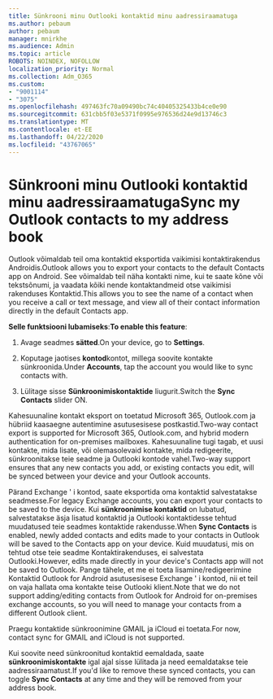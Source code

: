 ```yaml
---
title: Sünkrooni minu Outlooki kontaktid minu aadressiraamatuga
ms.author: pebaum
author: pebaum
manager: mnirkhe
ms.audience: Admin
ms.topic: article
ROBOTS: NOINDEX, NOFOLLOW
localization_priority: Normal
ms.collection: Adm_O365
ms.custom:
- "9001114"
- "3075"
ms.openlocfilehash: 497463fc70a09490bc74c40405325433b4ce0e90
ms.sourcegitcommit: 631cbb5f03e5371f0995e976536d24e9d13746c3
ms.translationtype: MT
ms.contentlocale: et-EE
ms.lasthandoff: 04/22/2020
ms.locfileid: "43767065"
---
```

# <a name="sync-my-outlook-contacts-to-my-address-book"></a><span data-ttu-id="3b65e-102">Sünkrooni minu Outlooki kontaktid minu aadressiraamatuga</span><span class="sxs-lookup"><span data-stu-id="3b65e-102">Sync my Outlook contacts to my address book</span></span>

<span data-ttu-id="3b65e-103">Outlook võimaldab teil oma kontaktid eksportida vaikimisi kontaktirakendus Androidis.</span><span class="sxs-lookup"><span data-stu-id="3b65e-103">Outlook allows you to export your contacts to the default Contacts app on Android.</span></span> <span data-ttu-id="3b65e-104">See võimaldab teil näha kontakti nime, kui te saate kõne või tekstsõnumi, ja vaadata kõiki nende kontaktandmeid otse vaikimisi rakenduses Kontaktid.</span><span class="sxs-lookup"><span data-stu-id="3b65e-104">This allows you to see the name of a contact when you receive a call or text message, and view all of their contact information directly in the default Contacts app.</span></span>
 
<span data-ttu-id="3b65e-105">**Selle funktsiooni lubamiseks**:</span><span class="sxs-lookup"><span data-stu-id="3b65e-105">**To enable this feature**:</span></span>
 
1. <span data-ttu-id="3b65e-106">Avage seadmes **sätted**.</span><span class="sxs-lookup"><span data-stu-id="3b65e-106">On your device, go to **Settings**.</span></span>

2. <span data-ttu-id="3b65e-107">Koputage jaotises **kontod**kontot, millega soovite kontakte sünkroonida.</span><span class="sxs-lookup"><span data-stu-id="3b65e-107">Under **Accounts**, tap the account you would like to sync contacts with.</span></span>

3. <span data-ttu-id="3b65e-108">Lülitage sisse **Sünkroonimiskontaktide** liugurit.</span><span class="sxs-lookup"><span data-stu-id="3b65e-108">Switch the **Sync Contacts** slider ON.</span></span>
 
<span data-ttu-id="3b65e-109">Kahesuunaline kontakt eksport on toetatud Microsoft 365, Outlook.com ja hübriid kaasaegne autentimine asutusesisese postkastid.</span><span class="sxs-lookup"><span data-stu-id="3b65e-109">Two-way contact export is supported for Microsoft 365, Outlook.com, and hybrid modern authentication for on-premises mailboxes.</span></span> <span data-ttu-id="3b65e-110">Kahesuunaline tugi tagab, et uusi kontakte, mida lisate, või olemasolevaid kontakte, mida redigeerite, sünkroonitakse teie seadme ja Outlooki kontode vahel.</span><span class="sxs-lookup"><span data-stu-id="3b65e-110">Two-way support ensures that any new contacts you add, or existing contacts you edit, will be synced between your device and your Outlook accounts.</span></span>
 
<span data-ttu-id="3b65e-111">Pärand Exchange ' i kontod, saate eksportida oma kontaktid salvestatakse seadmesse.</span><span class="sxs-lookup"><span data-stu-id="3b65e-111">For legacy Exchange accounts, you can export your contacts to be saved to the device.</span></span> <span data-ttu-id="3b65e-112">Kui **sünkroonimise kontaktid** on lubatud, salvestatakse äsja lisatud kontaktid ja Outlooki kontaktidesse tehtud muudatused teie seadmes kontaktide rakendusse.</span><span class="sxs-lookup"><span data-stu-id="3b65e-112">When **Sync Contacts** is enabled, newly added contacts and edits made to your contacts in Outlook will be saved to the Contacts app on your device.</span></span> <span data-ttu-id="3b65e-113">Kuid muudatusi, mis on tehtud otse teie seadme Kontaktirakenduses, ei salvestata Outlooki.</span><span class="sxs-lookup"><span data-stu-id="3b65e-113">However, edits made directly in your device's Contacts app will not be saved to Outlook.</span></span> <span data-ttu-id="3b65e-114">Pange tähele, et me ei toeta lisamine/redigeerimine Kontaktid Outlook for Android asutusesisese Exchange ' i kontod, nii et teil on vaja hallata oma kontakte teise Outlooki klient.</span><span class="sxs-lookup"><span data-stu-id="3b65e-114">Note that we do not support adding/editing contacts from Outlook for Android for on-premises exchange accounts, so you will need to manage your contacts from a different Outlook client.</span></span>
 
<span data-ttu-id="3b65e-115">Praegu kontaktide sünkroonimine GMAIL ja iCloud ei toetata.</span><span class="sxs-lookup"><span data-stu-id="3b65e-115">For now, contact sync for GMAIL and iCloud is not supported.</span></span>
 
<span data-ttu-id="3b65e-116">Kui soovite need sünkroonitud kontaktid eemaldada, saate **sünkroonimiskontakte** igal ajal sisse lülitada ja need eemaldatakse teie aadressiraamatust.</span><span class="sxs-lookup"><span data-stu-id="3b65e-116">If you'd like to remove these synced contacts, you can toggle **Sync Contacts** at any time and they will be removed from your address book.</span></span>
